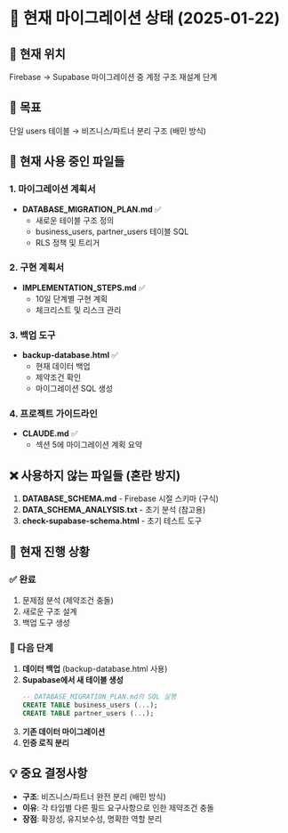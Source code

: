 # 🚀 현재 마이그레이션 상태 (2025-01-22)

## 📍 현재 위치
Firebase → Supabase 마이그레이션 중 계정 구조 재설계 단계

## 🎯 목표
단일 users 테이블 → 비즈니스/파트너 분리 구조 (배민 방식)

## 📂 현재 사용 중인 파일들

### 1. 마이그레이션 계획서
- **DATABASE_MIGRATION_PLAN.md** ✅
  - 새로운 테이블 구조 정의
  - business_users, partner_users 테이블 SQL
  - RLS 정책 및 트리거

### 2. 구현 계획서  
- **IMPLEMENTATION_STEPS.md** ✅
  - 10일 단계별 구현 계획
  - 체크리스트 및 리스크 관리

### 3. 백업 도구
- **backup-database.html** ✅
  - 현재 데이터 백업
  - 제약조건 확인
  - 마이그레이션 SQL 생성

### 4. 프로젝트 가이드라인
- **CLAUDE.md** ✅
  - 섹션 5에 마이그레이션 계획 요약

## ❌ 사용하지 않는 파일들 (혼란 방지)

1. **DATABASE_SCHEMA.md** - Firebase 시절 스키마 (구식)
2. **DATA_SCHEMA_ANALYSIS.txt** - 초기 분석 (참고용)
3. **check-supabase-schema.html** - 초기 테스트 도구

## 🔄 현재 진행 상황

### ✅ 완료
1. 문제점 분석 (제약조건 충돌)
2. 새로운 구조 설계 
3. 백업 도구 생성

### 🔲 다음 단계
1. **데이터 백업** (backup-database.html 사용)
2. **Supabase에서 새 테이블 생성**
   ```sql
   -- DATABASE_MIGRATION_PLAN.md의 SQL 실행
   CREATE TABLE business_users (...);
   CREATE TABLE partner_users (...);
   ```
3. **기존 데이터 마이그레이션**
4. **인증 로직 분리**

## 💡 중요 결정사항

- **구조**: 비즈니스/파트너 완전 분리 (배민 방식)
- **이유**: 각 타입별 다른 필드 요구사항으로 인한 제약조건 충돌
- **장점**: 확장성, 유지보수성, 명확한 역할 분리